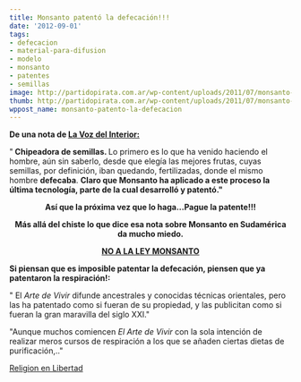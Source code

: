 ```yaml
---
title: Monsanto patentó la defecación!!!
date: '2012-09-01'
tags:
- defecacion
- material-para-difusion
- modelo
- monsanto
- patentes
- semillas
image: http://partidopirata.com.ar/wp-content/uploads/2011/07/monsanto-skull-and-bones1.jpg
thumb: http://partidopirata.com.ar/wp-content/uploads/2011/07/monsanto-skull-and-bones1-150x150.jpg
wppost_name: monsanto-patento-la-defecacion
---
```


<strong>De una nota de <a href="http://www.lavoz.com.ar/eeuu/monsanto-se-mete-manejo" target="'_blank&quot;">La Voz del Interior:</a></strong>

"<strong> Chipeadora de semillas. </strong>Lo primero es lo que ha venido haciendo el hombre, aún sin saberlo, desde que elegía las mejores frutas, cuyas semillas, por definición, iban quedando, fertilizadas, donde el mismo hombre <strong>defecaba</strong>. <strong>Claro que Monsanto ha aplicado a este proceso la última tecnología, parte de la cual desarrolló y patentó."</strong>
<p style="text-align: center;"><strong>Así que la próxima vez que lo haga...Pague la patente!!!</strong></p>
<p style="text-align: center;"><strong>Más allá del chiste lo que dice esa nota sobre Monsanto en Sudamérica da mucho miedo.</strong></p>
<p style="text-align: center;"><strong><a href="http://partidopirata.com.ar/6173/no-a-la-ley-monsanto">NO A LA LEY MONSANTO</a></strong></p>
<strong>Si piensan que es imposible patentar la defecación, piensen que ya patentaron la respiración!:</strong>

" El <em>Arte de Vivir</em> difunde ancestrales y conocidas técnicas orientales, pero las ha patentado como si fueran de su propiedad, y las publicitan como si fueran la gran maravilla del siglo XXI."

"Aunque muchos comiencen <em>El Arte de Vivir</em> con la sola intención de realizar meros cursos de respiración a los que se añaden ciertas dietas de purificación,.."

<a href="http://www.religionenlibertad.com/articulo.asp?idarticulo=22759" target="_blank">Religion en Libertad</a>
